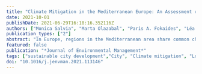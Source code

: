 ```yaml
---
title: "Climate Mitigation in the Mediterranean Europe: An Assessment of Regional and City-Level Plans"
date: 2021-10-01
publishDate: 2021-06-29T16:18:16.352116Z
authors: ["Monica Salvia", "Marta Olazabal", "Paris A. Fokaides", "Léa Tardieu", "Sofia G. Simoes", "Davide Geneletti", "Sonia De Gregorio Hurtado", "Vincent Viguié", "Niki-Artemis Spyridaki", "Filomena Pietrapertosa", "Byron I. Ioannou", "Marko Matosović", "Alexandros Flamos", "Mario V. Balzan", "Efren Feliu", "Klavdija Rižnar", "Nataša Belšak Šel", "Oliver Heidrich", "Diana Reckien"]
publication_types: ["2"]
abstract: "In Europe, regions in the Mediterranean area share common characteristics in terms of high sensitivity to climate change impacts. Does this translate into specificities regarding climate action that could arise from these Mediterranean characteristics? This paper sheds light on regional and local climate mitigation actions of the Mediterranean Europe, focusing on the plans to reduce greenhouse gases emissions in a representative sample of 51 regions and 73 cities across 9 Mediterranean countries (Croatia, Cyprus, France, Greece, Italy, Malta, Portugal, Slovenia, Spain). The study investigates: (i) the availability of local and regional mitigation plans, (ii) their goals in term of greenhouse gas emissions reduction targets on the short and medium-long term, and (iii) the impact of transnational climate networks on such local and regional climate mitigation planning. Results of this study indicate an uneven and fragmented planning, that shows a Mediterranean West-East divide, and a link with population size. However, overall, both regional and city action seem insufficiently ambitious with regards to meeting the Paris Agreement, at least at city level. While national frameworks are currently weak in influencing regional and local actions, transnational networks seem to be engaging factors for commitment (at city level) and ambitiousness (at regional level). The uneven and fragmented progress revealed by this study, does not align with the characteristics shared by investigated regions and cities in terms of environmental, socio-political, climatic and economic conditions. The results support the call of a common green deal at the Mediterranean level to further address specific Mediterranean challenges and related needs. This will allow to capitalise on available resources, generate local-specific knowledge, build capacities, and support Mediterranean regions and cities in preparing the next generation of more ambitious mitigation plans."
featured: false
publication: "*Journal of Environmental Management*"
tags: ["sustainable city development","City", "Climate mitigation", "Local mitigation planning", "Mediterranean Europe", "Region"]
doi: "10.1016/j.jenvman.2021.113146"
---
```


